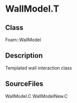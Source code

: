 # WallModel.T 
## Class
Foam::WallModel

## Description
Templated wall interaction class

## SourceFiles
WallModel.C
WallModelNew.C

